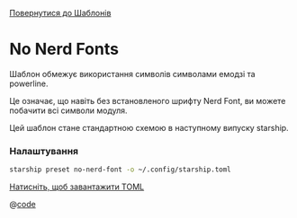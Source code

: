 [Повернутися до Шаблонів](./README.md#no-nerd-fonts)

# No Nerd Fonts

Шаблон обмежує використання символів символами емодзі та powerline.

Це означає, що навіть без встановленого шрифту Nerd Font, ви можете побачити всі символи модуля.

Цей шаблон стане стандартною схемою в наступному випуску starship.

### Налаштування

```sh
starship preset no-nerd-font -o ~/.config/starship.toml
```

[Натисніть, щоб завантажити TOML](/presets/toml/no-nerd-font.toml)

@[code](../../.vuepress/public/presets/toml/no-nerd-font.toml)

